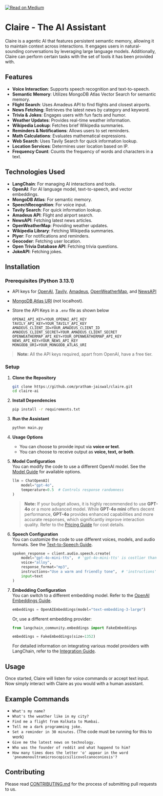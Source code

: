[![Read on Medium](https://img.shields.io/badge/Read_on-Medium-black?logo=medium&style=for-the-badge)](https://medium.com/@pratham52/heres-how-to-add-semantic-memory-to-ai-agents-f066b74de888)


# Claire - The AI Assistant

Claire is a agentic AI that features persistent semantic memory, allowing it to maintain context across interactions. It engages users in natural-sounding conversations by leveraging large language models. Additionally, Claire can perform certain tasks with the set of tools it has been provided with.

## Features

- **Voice Interaction**: Supports speech recognition and text-to-speech.
- **Semantic Memory**: Utilizes MongoDB Atlas Vector Search for semantic memory.
- **Flight Search**: Uses Amadeus API to find flights and closest airports.
- **News Fetching**: Retrieves the latest news by category and keyword.
- **Trivia & Jokes**: Engages users with fun facts and humor.
- **Weather Updates**: Provides real-time weather information.
- **Wikipedia Lookup**: Fetches brief Wikipedia summaries.
- **Reminders & Notifications**: Allows users to set reminders.
- **Math Calculations**: Evaluates mathematical expressions.
- **Web Search**: Uses Tavily Search for quick information lookup.
- **Location Services**: Determines user location based on IP.
- **Frequency Count**: Counts the frequency of words and characters in a text.

## Technologies Used

- **LangChain**: For managing AI interactions and tools.
- **OpenAI**: For AI language model, text-to-speech, and vector embeddings.
- **MongoDB Atlas**: For semantic memory.
- **SpeechRecognition**: For voice input.
- **Tavily Search**: For quick information lookup.
- **Amadeus API**: Flight and airport search.
- **NewsAPI**: Fetching latest news articles.
- **OpenWeatherMap**: Providing weather updates.
- **Wikipedia Library**: Fetching Wikipedia summaries.
- **Plyer**: For notifications and reminders.
- **Geocoder**: Fetching user location.
- **Open Trivia Database API**: Fetching trivia questions.
- **JokeAPI**: Fetching jokes.

## Installation

### Prerequisites (Python 3.13.1)

- API keys for [OpenAI](https://platform.openai.com/api-keys), [Tavily](https://app.tavily.com/home), [Amadeus](https://developers.amadeus.com/get-started/get-started-with-self-service-apis-335), [OpenWeatherMap](https://openweathermap.org/api), and [NewsAPI](https://newsapi.org/register)
- [MongoDB Atlas URI](https://www.mongodb.com/products/platform/atlas-database) (not localhost).
- Store the API Keys in a `.env` file as shown below

    ```.env
    OPENAI_API_KEY=YOUR_OPENAI_API_KEY
    TAVILY_API_KEY=YOUR_TAVILY_API_KEY
    AMADEUS_CLIENT_ID=YOUR_AMADEUS_CLIENT_ID
    AMADEUS_CLIENT_SECRET=YOUR_AMADEUS_CLIENT_SECRET
    OPENWEATHERMAP_API_KEY=YOUR_OPENWEATHERMAP_API_KEY
    NEWS_API_KEY=YOUR_NEWS_API_KEY
    MONGODB_URI=YOUR_MONGODB_ATLAS_URI
    ```

> **Note:** All the API keys required, apart from OpenAI, have a free tier.

### Setup

1. **Clone the Repository**  
    ```sh
    git clone https://github.com/pratham-jaiswal/claire.git
    cd claire-ai
    ```

2. **Install Dependencies**  
    ```sh
    pip install -r requirements.txt
    ```

3. **Run the Assistant**  
    ```sh
    python main.py
    ```

4. **Usage Options**  
    - You can choose to provide input via **voice or text**.  
    - You can choose to receive output as **voice, text, or both**.  

5. **Model Configuration**  
    You can modify the code to use a different OpenAI model. See the [Model Guide](https://platform.openai.com/docs/models) for available options.  
    ```python
    llm = ChatOpenAI(
        model="gpt-4o",
        temperature=0.5  # Controls response randomness
    )
    ```
    > **Note:** If your budget allows, it is highly recommended to use **GPT-4o** or a more advanced model. While **GPT-4o mini** offers decent performance, **GPT-4o** provides enhanced capabilities and more accurate responses, which significantly improve interaction quality. Refer to the [Pricing Guide](https://platform.openai.com/docs/pricing) for cost details.  

6. **Speech Configuration**  
    You can customize the code to use different voices, models, and audio formats. See the [Text-to-Speech Guide](https://platform.openai.com/docs/guides/text-to-speech).  
    ```python
    spoken_response = client.audio.speech.create(
        model="gpt-4o-mini-tts",  # 'gpt-4o-mini-tts' is costlier than 'tts-1' and 'tts-1-hd'
        voice="alloy",
        response_format="mp3",
        instructions="Use a warm and friendly tone",  # 'instructions' do not work with 'tts-1' or 'tts-1-hd'.
        input=text
    )
    ```

7. **Embedding Configuration**  
    You can switch to a different embedding model. Refer to the [OpenAI Embeddings Guide](https://platform.openai.com/docs/guides/embeddings).  
    ```python
    embeddings = OpenAIEmbeddings(model="text-embedding-3-large")
    ```
    Or, use a different embedding provider:  
    ```python
    from langchain_community.embeddings import FakeEmbeddings

    embeddings = FakeEmbeddings(size=1352)
    ```
    For detailed information on integrating various model providers with LangChain, refer to the [Integration Guide](https://python.langchain.com/docs/integrations/text_embedding/).

## Usage

Once started, Claire will listen for voice commands or accept text input. Now simply interact with Claire as you would with a human assistant.

## Example Commands
- `What's my name?`
- `What's the weather like in my city?`
- `Find me a flight from Kolkata to Mumbai.`
- `Tell me a dark programming joke.`
- `Set a reminder in 30 minutes.` (The code must be running for this to work)
- `Give me the latest news on technology.`
- `Who was the founder of reddit and what happend to him?`
- `How many times does the letter 'o' appear in the word 'pneumonoultramicroscopicsilicovolcanoconiosis'?`

## Contributing

Please read [CONTRIBUTING.md](https://github.com/pratham-jaiswal/claire/blob/main/CONTRIBUTING.md) for the process of submitting pull requests to us.

<!-- GitAds-Verify: 5GA61D76OFJQ15MFVIPMR13QPLE2SP3I -->
